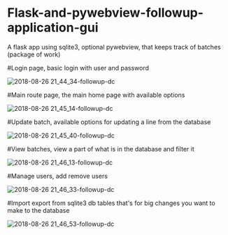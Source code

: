 # Flask-and-pywebview-followup-application-gui
A flask app using sqlite3, optional pywebview, that keeps track of batches (package of work) 

#Login page, basic login with user and password<br/>

![2018-08-26 21_44_34-followup-dc](https://user-images.githubusercontent.com/9250009/44631815-ec931800-a979-11e8-8a9e-6b81652bdf73.png)

#Main route page, the main home page with available options<br/>

![2018-08-26 21_45_14-followup-dc](https://user-images.githubusercontent.com/9250009/44631816-ef8e0880-a979-11e8-9ca9-6a585ce77727.png)

#Update batch, available options for updating a line from the database<br/>

![2018-08-26 21_45_40-followup-dc](https://user-images.githubusercontent.com/9250009/44631818-f1f06280-a979-11e8-8309-0f8cc1a673ce.png)

#View batches, view a part of what is in the database and filter it<br/>

![2018-08-26 21_46_13-followup-dc](https://user-images.githubusercontent.com/9250009/44631819-f452bc80-a979-11e8-9b48-d59b4367f3c2.png)

#Manage users, add remove users<br/>

![2018-08-26 21_46_33-followup-dc](https://user-images.githubusercontent.com/9250009/44631820-f61c8000-a979-11e8-9c14-00ecbfe3fe09.png)

#Import export from sqlite3 db tables that's for big changes you want to make to the database<br/> 

![2018-08-26 21_46_53-followup-dc](https://user-images.githubusercontent.com/9250009/44631821-fa489d80-a979-11e8-9aa2-c645be2642d8.png)
